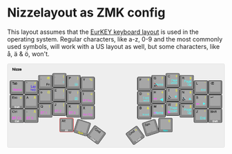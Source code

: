 # Nizzelayout as ZMK config

This layout assumes that the [EurKEY keyboard layout](https://eurkey.steffen.bruentjen.eu/layout.html) is used in the operating system. Regular characters, like a-z, 0-9 and the most commonly used symbols, will work with a US layout as well, but some characters, like å, ä & ö, won't.

![Image of the keyboard layout](nizzelayout.png)
